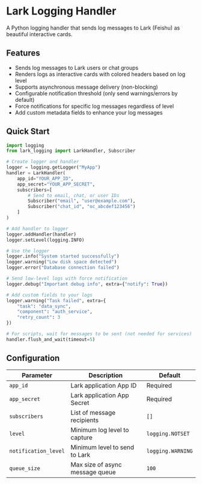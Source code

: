 # Lark Logging Handler

A Python logging handler that sends log messages to Lark (Feishu) as beautiful interactive cards.

## Features

- Sends log messages to Lark users or chat groups
- Renders logs as interactive cards with colored headers based on log level
- Supports asynchronous message delivery (non-blocking)
- Configurable notification threshold (only send warnings/errors by default)
- Force notifications for specific log messages regardless of level
- Add custom metadata fields to enhance your log messages

## Quick Start

```python
import logging
from lark_logging import LarkHandler, Subscriber

# Create logger and handler
logger = logging.getLogger("MyApp")
handler = LarkHandler(
    app_id="YOUR_APP_ID",
    app_secret="YOUR_APP_SECRET",
    subscribers=[
        # Send to email, chat, or user IDs
        Subscriber("email", "user@example.com"),
        Subscriber("chat_id", "oc_abcdef123456")
    ]
)

# Add handler to logger
logger.addHandler(handler)
logger.setLevel(logging.INFO)

# Use the logger
logger.info("System started successfully")
logger.warning("Low disk space detected")
logger.error("Database connection failed")

# Send low-level logs with force notification
logger.debug("Important debug info", extra={"notify": True})

# Add custom fields to your logs
logger.warning("Task failed", extra={
    "task": "data_sync",
    "component": "auth_service",
    "retry_count": 3
})

# For scripts, wait for messages to be sent (not needed for services)
handler.flush_and_wait(timeout=5)
```

## Configuration

| Parameter | Description | Default |
|-----------|-------------|---------|
| `app_id` | Lark application App ID | Required |
| `app_secret` | Lark application App Secret | Required |
| `subscribers` | List of message recipients | `[]` |
| `level` | Minimum log level to capture | `logging.NOTSET` |
| `notification_level` | Minimum level to send to Lark | `logging.WARNING` |
| `queue_size` | Max size of async message queue | `100` |
